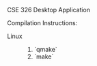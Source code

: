 CSE 326 Desktop Application

Compilation Instructions:
<dl>
<dt>Linux</dt>
<dd>
<ol>
<li>`qmake`</li>
<li>`make`</li>
</ol>
</dd>
</dl>

